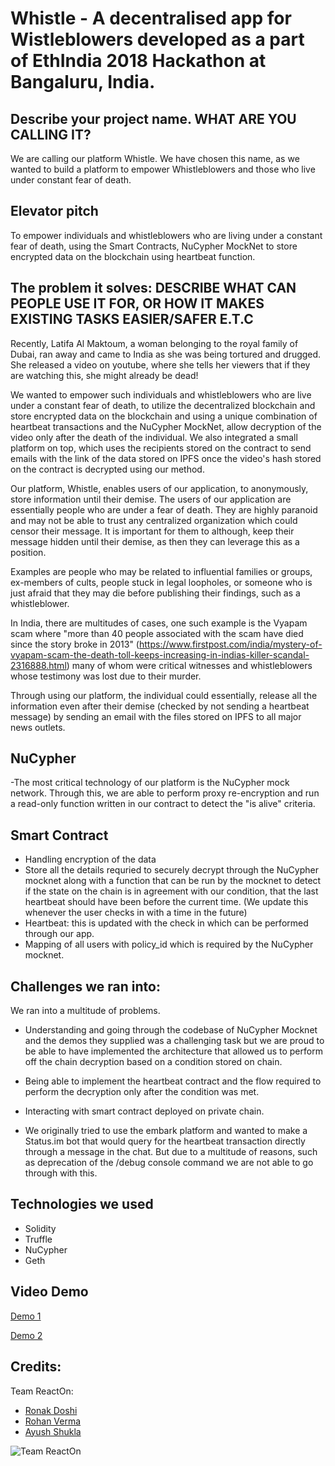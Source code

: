 # Whistle - A decentralised app for Wistleblowers developed as a part of EthIndia 2018 Hackathon at Bangaluru, India.

## Describe your project name. WHAT ARE YOU CALLING IT?

We are calling our platform Whistle. We have chosen this name, as we wanted to build a platform to empower Whistleblowers and those who live under constant fear of death.

## Elevator pitch

To empower individuals and whistleblowers who are living under a constant fear of death, using the Smart Contracts, NuCypher MockNet to store encrypted data on the blockchain using heartbeat function.

## The problem it solves: DESCRIBE WHAT CAN PEOPLE USE IT FOR, OR HOW IT MAKES EXISTING TASKS EASIER/SAFER E.T.C

Recently, Latifa Al Maktoum, a woman belonging to the royal family of Dubai, ran away and came to India as she was being tortured and drugged. She released a video on youtube, where she tells her viewers that if they are watching this, she might already be dead!

We wanted to empower such individuals and whistleblowers who are live under a constant fear of death, to utilize the decentralized blockchain and store encrypted data on the blockchain and using a unique combination of heartbeat transactions and the NuCypher MockNet, allow decryption of the video only after the death of the individual. We also integrated a small platform on top, which uses the recipients stored on the contract to send emails with the link of the data stored on IPFS once the video's hash stored on  the contract is decrypted using our method.

Our platform, Whistle, enables users of our application, to anonymously, store information until their demise. The users of our application are essentially people who are under a fear of death. They are highly paranoid and may not be able to trust any centralized organization which could censor their message. It is important for them to although, keep their message hidden until their demise, as then they can leverage this as a position. 

Examples are people who may be related to influential families or groups, ex-members of cults, people stuck in legal loopholes, or someone who is just afraid that they may die before publishing their findings, such as a whistleblower.

In India, there are multitudes of cases, one such example is the Vyapam scam where "more than 40 people associated with the scam have died since the story broke in 2013" (https://www.firstpost.com/india/mystery-of-vyapam-scam-the-death-toll-keeps-increasing-in-indias-killer-scandal-2316888.html) many of whom were critical witnesses and whistleblowers whose testimony was lost due to their murder.

Through using our platform, the individual could essentially, release all the information even after their demise (checked by not sending a heartbeat message) by sending an email with the files stored on IPFS to all major news outlets.

## NuCypher
-The most critical technology of our platform is the NuCypher mock network. Through this, we are able to perform proxy re-encryption and run a read-only function written in our contract to detect the "is alive" criteria. 

## Smart Contract
- Handling encryption of the data
- Store all the details requried to securely decrypt through the NuCypher mocknet along with a function that can be run by the mocknet to detect if the state on the chain is in agreement with our condition, that the last heartbeat should have been before the current time. (We update this whenever the user checks in with a time in the future)
- Heartbeat: this is updated with the check in which can be performed through our app. 
- Mapping of all users with policy_id which is required by the NuCypher mocknet.

## Challenges we ran into:

We ran into a multitude of problems.
- Understanding and going through the codebase of NuCypher Mocknet and the demos they supplied was a challenging task but we are proud to be able to have implemented the architecture that allowed us to perform off the chain decryption based on a condition stored on chain.

- Being able to implement the heartbeat contract and the flow required to perform the decryption only after the condition was met.

- Interacting with smart contract deployed on private chain.

- We originally tried to use the embark platform and wanted to make a Status.im bot that would query for the heartbeat transaction directly through a message in the chat. But due to a multitude of reasons, such as deprecation of the /debug console command we are not able to go through with this.

## Technologies we used

* Solidity
* Truffle
* NuCypher
* Geth

## Video Demo

[Demo 1](https://drive.google.com/open?id=1sHt_bx0jfDWAHcV7mNjLLCL75rm1X1iW)

[Demo 2](https://drive.google.com/open?id=1DQLfQbrORswS_4Vbm4HOIEQ6NuXloiHQ)

## Credits:

Team ReactOn:
* [Ronak Doshi](https://www.github.com/Ronak-59)
* [Rohan Verma](https://github.com/rhnvrm)
* [Ayush Shukla](https://github.com/MCD-50)

![Team ReactOn](https://drive.google.com/uc?export=view&id=1gpghZFi8nQyyNPA2XsX4h2rlbuJSgVQD)



